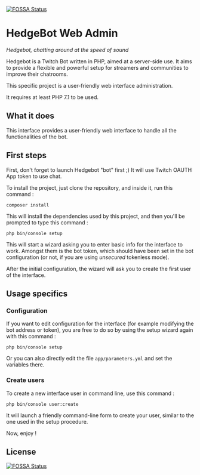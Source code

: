 [![FOSSA Status](https://app.fossa.io/api/projects/git%2Bgithub.com%2Fylorant%2FHedgebot-admin.svg?type=shield)](https://app.fossa.io/projects/git%2Bgithub.com%2Fylorant%2FHedgebot-admin?ref=badge_shield)

# HedgeBot Web Admin

*Hedgebot, chatting around at the speed of sound*

Hedgebot is a Twitch Bot written in PHP, aimed at a server-side use. It aims to provide a
flexible and powerful setup for streamers and communities to improve their chatrooms.

This specific project is a user-friendly web interface administration.

It requires at least PHP 7.1 to be used.

## What it does

This interface provides a user-friendly web interface to handle all the functionalities of the bot.

## First steps
First, don't forget to launch Hedgebot "bot" first ;)
It will use Twitch OAUTH App token to use chat.

To install the project, just clone the repository, and inside it, run this command :

`composer install`

This will install the dependencies used by this project, and then you'll be prompted to type this command :

`php bin/console setup`

This will start a wizard asking you to enter basic info for the interface to work. Amongst them is the bot token, which should have been set in the bot configuration (or not, if you are using *unsecured* tokenless mode).

After the initial configuration, the wizard will ask you to create the first user of the interface.

## Usage specifics

### Configuration

If you want to edit configuration for the interface (for example modifying the bot address or token), you are free to do so by using the setup wizard again with this command :

`php bin/console setup`

Or you can also directly edit the file `app/parameters.yml` and set the variables there.

### Create users

To create a new interface user in command line, use this command :

`php bin/console user:create`

It will launch a friendly command-line form to create your user, similar to the one used in the setup procedure.

Now, enjoy !


## License
[![FOSSA Status](https://app.fossa.io/api/projects/git%2Bgithub.com%2Fylorant%2FHedgebot-admin.svg?type=large)](https://app.fossa.io/projects/git%2Bgithub.com%2Fylorant%2FHedgebot-admin?ref=badge_large)
